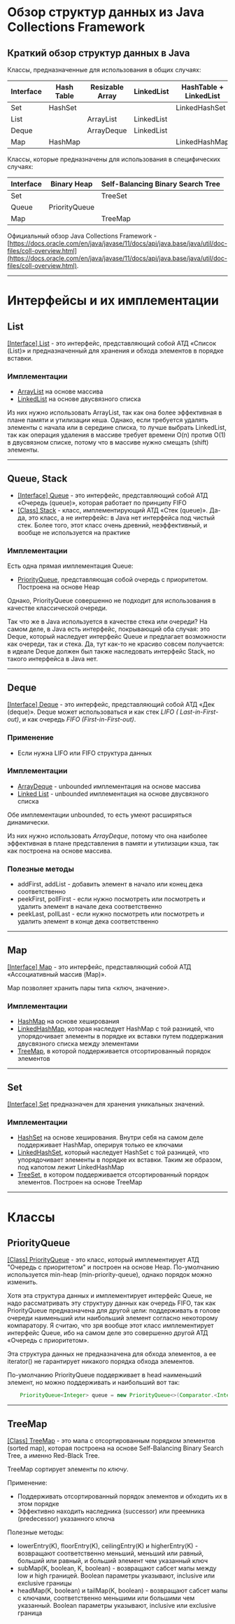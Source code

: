 # Обзор структур данных из Java Collections Framework

## Краткий обзор структур данных в Java

Классы, предназначенные для использования в общих случаях:

| Interface | Hash Table | Resizable Array | LinkedList | HashTable + LinkedList |
|-----------|------------|-----------------|------------|------------------------|
| Set       | HashSet    |                 |            | LinkedHashSet          |
| List      |            | ArrayList       | LinkedList |                        |
| Deque     |            | ArrayDeque      | LinkedList |                        |
| Map       | HashMap    |                 |            | LinkedHashMap          |

Классы, которые предназначены для использования в специфических случаях:

| Interface | Binary Heap   | Self-Balancing Binary Search Tree |
|-----------|---------------|-----------------------------------|
| Set       |               | TreeSet                           |
| Queue     | PriorityQueue |                                   |
| Map       |               | TreeMap                           |

Официальный обзор Java Collections Framework - [https://docs.oracle.com/en/java/javase/11/docs/api/java.base/java/util/doc-files/coll-overview.html](https://docs.oracle.com/en/java/javase/11/docs/api/java.base/java/util/doc-files/coll-overview.html).

---

# Интерфейсы и их имплементации

## List

[[Interface] List](https://docs.oracle.com/en/java/javase/11/docs/api/java.base/java/util/List.html) - это интерфейс, представляющий
собой АТД «Список (List)» и предназначенный для хранения и обхода элементов в порядке вставки.

### Имплементации

- [ArrayList](https://docs.oracle.com/en/java/javase/11/docs/api/java.base/java/util/ArrayList.html) на основе массива
- [LinkedList](https://docs.oracle.com/en/java/javase/11/docs/api/java.base/java/util/LinkedList.html) на основе двусвязного списка

Из них нужно использовать ArrayList, так как она более эффективная в плане памяти и утилизации кеша. Однако, если
требуется удалять элементы с начала или в середине списка, то лучше выбрать LinkedList, так как операция удаления в
массиве требует времени O(n) против O(1) в двусвязном списке, потому что в массиве нужно смещать (shift) элементы.

---

## Queue, Stack

- [[Interface] Queue](https://docs.oracle.com/en/java/javase/11/docs/api/java.base/java/util/Queue.html) - это интерфейс,
  представляющий собой АТД «Очередь (queue)», которая работает по принципу FIFO
- [[Class] Stack](https://docs.oracle.com/en/java/javase/11/docs/api/java.base/java/util/Stack.html) - класс, имплементирующий
  АТД «Стек (queue)». Да-да, это класс, а не интерфейс: в Java нет интерфейса под чистый стек. Более того, этот класс
  очень древний, неэффективный, и вообще не используется на практике

### Имплементации

Есть одна прямая имплементация Queue:
- [PriorityQueue](https://docs.oracle.com/en/java/javase/11/docs/api/java.base/java/util/PriorityQueue.html), представляющая собой очередь с приоритетом. Построена на основе Heap

Однако, PriorityQueue совершенно не подходит для использования в качестве классической очереди.

Так что же в Java используется в качестве стека или очереди? На самом деле, в Java есть интерфейс, покрывающий оба
случая: это Deque, который наследует интерфейс Queue и предлагает возможности как очереди, так и стека. Да, тут как-то
не красиво совсем получается: в идеале Deque должен был также наследовать интерфейс Stack, но такого интерфейса в Java
нет.

---

## Deque

[[Interface] Deque](https://docs.oracle.com/en/java/javase/11/docs/api/java.base/java/util/Deque.html) - это интерфейс, представляющий собой АТД «Дек (deque)». Deque может использоваться и как стек *LIFO (
Last-in-First-out)*, и как очередь *FIFO (First-in-First-out)*.

### Применение

- Если нужна LIFO или FIFO структура данных

### Имплементации

- [ArrayDeque](https://docs.oracle.com/en/java/javase/11/docs/api/java.base/java/util/ArrayDeque.html) - unbounded имплементация на основе массива
- [Linked List](https://docs.oracle.com/en/java/javase/11/docs/api/java.base/java/util/LinkedList.html) - unbounded имплементация на основе двусвязного списка

Обе имплементации unbounded, то есть умеют расширяться динамически.

Из них нужно использовать *ArrayDeque*, потому что она наиболее эффективная в плане представления в памяти и утилизации
кэша, так как построена на основе массива.

### Полезные методы

- addFirst, addList - добавить элемент в начало или конец дека соответственно
- peekFirst, pollFirst - если нужно посмотреть или посмотреть и удалить элемент в начале дека соответственно
- peekLast, pollLast - если нужно посмотреть или посмотреть и удалить элемент в конце дека соответственно

---

## Map

[[Interface] Map](https://docs.oracle.com/en/java/javase/11/docs/api/java.base/java/util/Map.html) - это интерфейс, представляющий
собой АТД «Ассоциативный массив (Map)».

Map позволяет хранить пары типа <ключ, значение>.

### Имплементации

- [HashMap](https://docs.oracle.com/en/java/javase/11/docs/api/java.base/java/util/HashMap.html) на основе хеширования
- [LinkedHashMap](https://docs.oracle.com/en/java/javase/11/docs/api/java.base/java/util/LinkedHashMap.html), которая наследует HashMap с той разницей, что упорядочивает элементы в порядке их вставки путем
  поддержания двусвязного списка между элементами
- [TreeMap](https://docs.oracle.com/en/java/javase/11/docs/api/java.base/java/util/TreeMap.html), в которой поддерживается отсортированный порядок элементов

---

## Set

[[Interface] Set](https://docs.oracle.com/en/java/javase/11/docs/api/java.base/java/util/Set.html) предназначен для хранения
уникальных значений.

### Имплементации

- [HashSet](https://docs.oracle.com/en/java/javase/11/docs/api/java.base/java/util/HashSet.html) на основе хеширования. Внутри себя на самом деле поддерживает HashMap, оперируя только ее ключами
- [LinkedHashSet](https://docs.oracle.com/en/java/javase/11/docs/api/java.base/java/util/LinkedHashSet.html), который наследует HashSet с той разницей, что упорядочивает элементы в порядке их вставки. Таким же
  образом, под капотом лежит LinkedHashMap
- [TreeSet](https://docs.oracle.com/en/java/javase/11/docs/api/java.base/java/util/TreeSet.html), в котором поддерживается отсортированный порядок элементов. Построен на основе TreeMap

---

# Классы

## PriorityQueue

[[Class] PriorityQueue](https://docs.oracle.com/en/java/javase/11/docs/api/java.base/java/util/PriorityQueue.html) - это класс,
который имплементирует АТД "Очередь с приоритетом" и построен на основе Heap. По-умолчанию используется min-heap (min-priority-queue), однако порядок можно изменить.

Хотя эта структура данных и имплементирует интерфейс Queue, не надо рассматривать эту структуру данных как очередь FIFO,
так как PriorityQueue предназначена для другой цели: поддерживать в голове очереди наименьший или наибольший элемент
согласно некоторому компаратору. Я считаю, что зря вообще этот класс имплементирует интерфейс Queue, ибо на самом деле
это совершенно другой АТД «Очередь с приоритетом».

Эта структура данных не предназначена для обхода элементов, а ее iterator() не гарантирует никакого порядка обхода
элементов.

По-умолчанию PriorityQueue поддерживает в head наименьший элемент, но можно поддерживать и наибольший вот так:

```java
    PriorityQueue<Integer> queue = new PriorityQueue<>(Comparator.<Integer>naturalOrder().reversed());
```

---

## TreeMap

[[Class] TreeMap](https://docs.oracle.com/en/java/javase/11/docs/api/java.base/java/util/TreeMap.html) - это мапа с
отсортированным порядком элементов (sorted map), которая построена на основе Self-Balancing Binary Search Tree, а именно Red-Black Tree.

TreeMap сортирует элементы по *ключу*.

Применение:

- Поддерживать отсортированный порядок элементов и обходить их в этом порядке
- Эффективно находить наследника (successor) или преемника (predecessor) указанного ключа

Полезные методы:

- lowerEntry(K), floorEntry(K), ceilingEntry(K) и higherEntry(K) - возвращают соответственно меньший, меньший или
  равный, больший или равный, и больший элемент чем указанный ключ
- subMap(K, boolean, K, boolean) - возвращают сабсет мапы между low и high границей. Boolean параметры указывают,
  inclusive или exclusive границы
- headMap(K, boolean) и tailMap(K, boolean) - возвращают сабсет мапы с ключами, соответственно меньшими или большими чем
  указанный. Boolean параметры указывают, inclusive или exclusive граница
